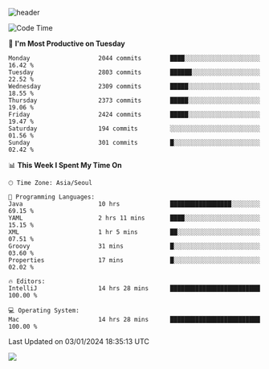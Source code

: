 ![header](https://capsule-render.vercel.app/api?type=Egg&color=timeAuto&height=300&section=header&text=PoPo&fontSize=90&animation=fadeIn)

  <!--START_SECTION:waka-->
![Code Time](http://img.shields.io/badge/Code%20Time-1%2C344%20hrs%2029%20mins-blue)

📅 **I'm Most Productive on Tuesday** 

```text
Monday                   2044 commits        ████░░░░░░░░░░░░░░░░░░░░░   16.42 % 
Tuesday                  2803 commits        ██████░░░░░░░░░░░░░░░░░░░   22.52 % 
Wednesday                2309 commits        █████░░░░░░░░░░░░░░░░░░░░   18.55 % 
Thursday                 2373 commits        █████░░░░░░░░░░░░░░░░░░░░   19.06 % 
Friday                   2424 commits        █████░░░░░░░░░░░░░░░░░░░░   19.47 % 
Saturday                 194 commits         ░░░░░░░░░░░░░░░░░░░░░░░░░   01.56 % 
Sunday                   301 commits         █░░░░░░░░░░░░░░░░░░░░░░░░   02.42 % 
```


📊 **This Week I Spent My Time On** 

```text
🕑︎ Time Zone: Asia/Seoul

💬 Programming Languages: 
Java                     10 hrs              █████████████████░░░░░░░░   69.15 % 
YAML                     2 hrs 11 mins       ████░░░░░░░░░░░░░░░░░░░░░   15.15 % 
XML                      1 hr 5 mins         ██░░░░░░░░░░░░░░░░░░░░░░░   07.51 % 
Groovy                   31 mins             █░░░░░░░░░░░░░░░░░░░░░░░░   03.60 % 
Properties               17 mins             █░░░░░░░░░░░░░░░░░░░░░░░░   02.02 % 

🔥 Editors: 
IntelliJ                 14 hrs 28 mins      █████████████████████████   100.00 % 

💻 Operating System: 
Mac                      14 hrs 28 mins      █████████████████████████   100.00 % 
```


 Last Updated on 03/01/2024 18:35:13 UTC
<!--END_SECTION:waka-->



<img src="https://capsule-render.vercel.app/api?type=Egg&color=timeAuto&height=300&section=footer&text=PoPo&fontSize=90&animation=fadeIn&reversal=true" />

